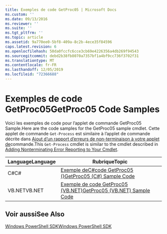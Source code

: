 ```yaml
---
title: Exemples de code GetProc05 | Microsoft Docs
ms.custom: ''
ms.date: 09/13/2016
ms.reviewer: ''
ms.suite: ''
ms.tgt_pltfrm: ''
ms.topic: article
ms.assetid: 9a770ee0-5bf8-409a-8c2b-4ece35f84596
caps.latest.revision: 6
ms.openlocfilehash: 50da0fccfc6cce3cb69e4226356a4db269f94543
ms.sourcegitcommit: debd2b38fb8070a7357bf1a4bf9cc736f3702f31
ms.translationtype: MT
ms.contentlocale: fr-FR
ms.lasthandoff: 12/05/2019
ms.locfileid: "72366688"
---
```

# <a name="getproc05-code-samples"></a><span data-ttu-id="98702-102">Exemples de code GetProc05</span><span class="sxs-lookup"><span data-stu-id="98702-102">GetProc05 Code Samples</span></span>

<span data-ttu-id="98702-103">Voici les exemples de code pour l’applet de commande GetProc05 Sample.</span><span class="sxs-lookup"><span data-stu-id="98702-103">Here are the code samples for the GetProc05 sample cmdlet.</span></span> <span data-ttu-id="98702-104">Cette applet de commande `Get-Process` est similaire à l’applet de commande décrite dans [Ajout d’un rapport d’erreurs de non-terminaison à votre applet de](../cmdlet/adding-non-terminating-error-reporting-to-your-cmdlet.md)commande.</span><span class="sxs-lookup"><span data-stu-id="98702-104">This `Get-Process` cmdlet is similar to the cmdlet described in [Adding Nonterminating Error Reporting to Your Cmdlet](../cmdlet/adding-non-terminating-error-reporting-to-your-cmdlet.md).</span></span>

|<span data-ttu-id="98702-105">Language</span><span class="sxs-lookup"><span data-stu-id="98702-105">Language</span></span>|<span data-ttu-id="98702-106">Rubrique</span><span class="sxs-lookup"><span data-stu-id="98702-106">Topic</span></span>|
|--------------|-----------|
|<span data-ttu-id="98702-107">C#</span><span class="sxs-lookup"><span data-stu-id="98702-107">C#</span></span>|[<span data-ttu-id="98702-108">Exemple deC#code GetProc05 ()</span><span class="sxs-lookup"><span data-stu-id="98702-108">GetProc05 (C#) Sample Code</span></span>](./getproc05-csharp-sample-code.md)|
|<span data-ttu-id="98702-109">VB.NET</span><span class="sxs-lookup"><span data-stu-id="98702-109">VB.NET</span></span>|[<span data-ttu-id="98702-110">Exemple de code GetProc05 (VB.NET)</span><span class="sxs-lookup"><span data-stu-id="98702-110">GetProc05 (VB.NET) Sample Code</span></span>](./getproc05-vb-net-sample-code.md)|

## <a name="see-also"></a><span data-ttu-id="98702-111">Voir aussi</span><span class="sxs-lookup"><span data-stu-id="98702-111">See Also</span></span>

[<span data-ttu-id="98702-112">Windows PowerShell SDK</span><span class="sxs-lookup"><span data-stu-id="98702-112">Windows PowerShell SDK</span></span>](../windows-powershell-reference.md)